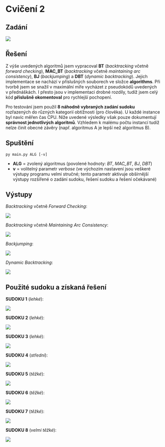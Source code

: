 # Cvičení 2

## Zadání

![](images/Assignment.png)

## Řešení

Z výše uvedených algoritmů jsem vypracoval **BT** (*backtracking* včetně *forward checking*), **MAC_BT** (*backtracking* včetně *maintaining arc consistency*), **BJ** (*backjumping*) a **DBT** (*dynamic backtracking*). Jejich implementace se nachází v příslušných souborech ve složce **algorithms**. Při tvorbě jsem se snažil v maximální míře vycházet z pseudokódů uvedených v přednáškách. I přesto jsou v implementaci drobné rozdíly, tudíž jsem celý kód **příslušně okomentoval** pro rychlejší pochopení.

Pro testování jsem použil **8 náhodně vybraných zadání sudoku** rozřazených do různých kategorií obtížnosti (pro člověka). U každé instance byl navíc měřen čas CPU. Níže uvedené výsledky však pouze dokumentují **správnost jednotlivých algoritmů**. Vzhledem k malému počtu instancí tudíž nelze činit obecné závěry (např. algoritmus A je lepší než algoritmus B).

## Spuštění

`py main.py ALG [-v]`

* **ALG** = zvolený algoritmus (povolené hodnoty: *BT*, *MAC_BT*, *BJ*, *DBT*)
* **v** = volitelný parametr *verbose* (ve výchozím nastavení jsou veškeré výstupy programu velmi stručné; tento parametr aktivuje obšírnější výstupy rozšířené o zadání sudoku, řešení sudoku a řešení očekávané)

## Výstupy

*Backtracking* včetně *Forward Checking*:

![](images/BT.png)

*Backtracking* včetně *Maintaining Arc Consistency*:

![](images/MAC_BT.png)

*Backjumping*:

![](images/BJ.png)

*Dynamic Backtracking*:

![](images/DBT.png)

## Použité sudoku a získaná řešení

**SUDOKU 1** (*lehké*):

![](images/Sudoku1.png)

**SUDOKU 2** (*lehké*):

![](images/Sudoku2.png)

**SUDOKU 3** (*lehké*):

![](images/Sudoku3.png)

**SUDOKU 4** (*střední*):

![](images/Sudoku4.png)

**SUDOKU 5** (*těžké*):

![](images/Sudoku5.png)

**SUDOKU 6** (*těžké*):

![](images/Sudoku6.png)

**SUDOKU 7** (*těžké*):

![](images/Sudoku7.png)

**SUDOKU 8** (*velmi těžké*):

![](images/Sudoku8.png)
